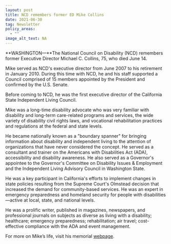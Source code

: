 ```yaml
---
layout: post
title: NCD remembers former ED Mike Collins
date: 2021-06-30
tag: Newsletter
policy_areas:
  - ""
image_alt_text: NA
---
```


**WASHINGTON—**The National Council on Disability (NCD) remembers former Executive Director Michael C. Collins, 75, who died June 14.

Mike served as NCD's executive director from June 2007 to his retirement in January 2010. During this time with NCD, he and his staff supported a Council comprised of 15 members appointed by the President and confirmed by the U.S. Senate.

Before coming to NCD, he was the first executive director of the California State Independent Living Council.

Mike was a long-time disability advocate who was very familiar with disability and long-term care-related programs and services, the wide variety of disability civil rights laws, and vocational rehabilitation practices and regulations at the federal and state levels.

He became nationally known as a "boundary spanner" for bringing information about disability and independent living to the attention of organizations that have never considered the concept. He served as a consultant and trainer on the Americans with Disabilities Act (ADA), accessibility and disability awareness. He also served as a Governor's appointee to the Governor's Committee on Disability Issues & Employment and the Independent Living Advisory Council in Washington State.

He was a key participant in California's efforts to implement changes in state policies resulting from the Supreme Court's Olmstead decision that increased the demand for community-based services. He was an expert in emergency preparedness and homeland security for people with disabilities—active at local, state, and national levels.

He was a prolific writer, published in magazines, newspapers, and professional journals on subjects as diverse as living with a disability; healthcare; emergency preparedness; rehabilitation; air travel; cost-effective compliance with the ADA and event management.

For more on Mike’s life, visit his memorial [webpage](https://bartonfuneral.com/2021/06/21/michael-clifton-collins/?fbclid=IwAR2mf8BzMIpqtP24iJ1Fqs6G4U8lK4dshImDztx9IyzXELCS74j_x-uXy0g).
